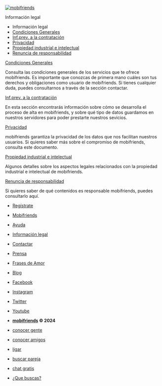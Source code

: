[![mobifriends](https://sti.mfstat.net/logo.png)](https://www.mobifriends.com/)

Información legal

* Información legal
* [Condiciones Generales](https://www.mobifriends.com/legal/condiciones)
* [Inf.prev. a la contratación](https://www.mobifriends.com/legal/informacion)
* [Privacidad](https://www.mobifriends.com/legal/privacidad)
* [Propiedad industrial e intelectual](https://www.mobifriends.com/legal/propiedad)
* [Renuncia de responsabilidad](https://www.mobifriends.com/legal/declaracion)

  

[Condiciones Generales](https://www.mobifriends.com/legal/condiciones)

Consulta las condiciones generales de los servicios que te ofrece mobifriends. Es importante que conozcas de primera mano cuáles son tus derechos y obligaciones como usuario de mobifriends. Si tienes cualquier duda, puedes consultarnos a través de la sección contactar.

[Inf.prev. a la contratación](https://www.mobifriends.com/legal/informacion)

En esta sección encontrarás información sobre cómo se desarrolla el proceso de alta en mobifriends, y sobre qué tipo de datos guardamos en nuestros servidores para poder prestarte nuestros sevicios.

[Privacidad](https://www.mobifriends.com/legal/privacidad)

mobifriends garantiza la privacidad de los datos que nos facilitan nuestros usuarios. Si quieres saber más sobre el compromiso de mobifriends, consulta este documento.

[Propiedad industrial e intelectual](https://www.mobifriends.com/legal/propiedad)

Algunos detalles sobre los aspectos legales relacionados con la propiedad industrial e intelectual de mobifriends.

[Renuncia de responsabilidad](https://www.mobifriends.com/legal/declaracion)

Si quieres saber de qué contenidos es responsable mobifriends, puedes consultarlo aquí.

* [Regístrate](https://www.mobifriends.com/ "Regístrate")
* [Mobifriends](https://www.mobifriends.com/mobifriendsext "Mobifriends")
* [Ayuda](https://www.mobifriends.com/ayuda "Ayuda")
* [Información legal](https://www.mobifriends.com/legal "Información legal")
* [Contactar](https://www.mobifriends.com/contactar "Contactar")
* [Prensa](https://www.mobifriends.com/prensa "Prensa")
* [Frases de Amor](https://www.mobifriends.com/Frases-Amor "Frases de Amor")
* [Blog](https://blog.mobifriends.com/ "mobifriends - Blog - Conocer gente, amigos gratis y buscar pareja")

* [Facebook](https://www.facebook.com/mobifriends "Mobifriends Facebook")
* [Instagram](https://www.instagram.com/mobifriends/ "Mobifriends Instagram")
* [Twitter](https://twitter.com/mobifriends "Mobifriends Twitter")
* [Youtube](https://www.youtube.com/user/mobifriends "Mobifriends Youtube")

* **[mobifriends](https://www.mobifriends.com/ "mobifriends") © 2024**
* [conocer gente](https://www.mobifriends.com/conocer-gente "Conocer gente gratis y chat gratis")
* [conocer amigos](https://www.mobifriends.com/amigos "conocer amigos gratis")
* [ligar](https://www.mobifriends.com/ligar "Ligar gratis y chat gratis")
* [buscar pareja](https://www.mobifriends.com/buscar-pareja "buscar pareja gratis")
* [chat gratis](https://www.mobifriends.com/chat-gratis "chat gratis")
* [¿Que buscas?](https://www.mobifriends.com/que-buscas "¿Que buscas?")